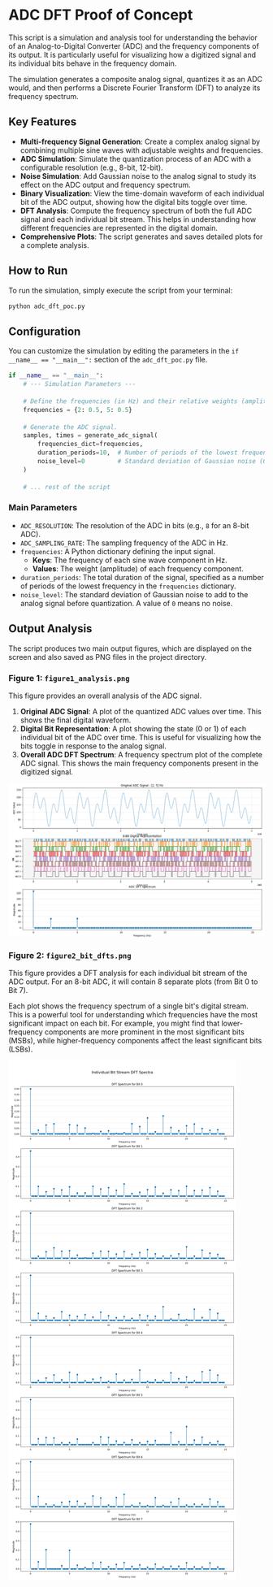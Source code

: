 # ADC DFT Proof of Concept

This script is a simulation and analysis tool for understanding the behavior of an Analog-to-Digital Converter (ADC) and the frequency components of its output. It is particularly useful for visualizing how a digitized signal and its individual bits behave in the frequency domain.

The simulation generates a composite analog signal, quantizes it as an ADC would, and then performs a Discrete Fourier Transform (DFT) to analyze its frequency spectrum.

## Key Features

- **Multi-frequency Signal Generation**: Create a complex analog signal by combining multiple sine waves with adjustable weights and frequencies.
- **ADC Simulation**: Simulate the quantization process of an ADC with a configurable resolution (e.g., 8-bit, 12-bit).
- **Noise Simulation**: Add Gaussian noise to the analog signal to study its effect on the ADC output and frequency spectrum.
- **Binary Visualization**: View the time-domain waveform of each individual bit of the ADC output, showing how the digital bits toggle over time.
- **DFT Analysis**: Compute the frequency spectrum of both the full ADC signal and each individual bit stream. This helps in understanding how different frequencies are represented in the digital domain.
- **Comprehensive Plots**: The script generates and saves detailed plots for a complete analysis.

## How to Run

To run the simulation, simply execute the script from your terminal:

```bash
python adc_dft_poc.py
```

## Configuration

You can customize the simulation by editing the parameters in the `if __name__ == "__main__":` section of the `adc_dft_poc.py` file.

```python
if __name__ == "__main__":
    # --- Simulation Parameters ---

    # Define the frequencies (in Hz) and their relative weights (amplitudes).
    frequencies = {2: 0.5, 5: 0.5}

    # Generate the ADC signal.
    samples, times = generate_adc_signal(
        frequencies_dict=frequencies,
        duration_periods=10,  # Number of periods of the lowest frequency to generate.
        noise_level=0         # Standard deviation of Gaussian noise (0-1).
    )
    
    # ... rest of the script
```

### Main Parameters

- `ADC_RESOLUTION`: The resolution of the ADC in bits (e.g., `8` for an 8-bit ADC).
- `ADC_SAMPLING_RATE`: The sampling frequency of the ADC in Hz.
- `frequencies`: A Python dictionary defining the input signal.
    - **Keys**: The frequency of each sine wave component in Hz.
    - **Values**: The weight (amplitude) of each frequency component.
- `duration_periods`: The total duration of the signal, specified as a number of periods of the lowest frequency in the `frequencies` dictionary.
- `noise_level`: The standard deviation of Gaussian noise to add to the analog signal before quantization. A value of `0` means no noise.

## Output Analysis

The script produces two main output figures, which are displayed on the screen and also saved as PNG files in the project directory.

### Figure 1: `figure1_analysis.png`

This figure provides an overall analysis of the ADC signal.

1.  **Original ADC Signal**: A plot of the quantized ADC values over time. This shows the final digital waveform.
2.  **Digital Bit Representation**: A plot showing the state (0 or 1) of each individual bit of the ADC over time. This is useful for visualizing how the bits toggle in response to the analog signal.
3.  **Overall ADC DFT Spectrum**: A frequency spectrum plot of the complete ADC signal. This shows the main frequency components present in the digitized signal.

![Figure 1 Analysis](Figure_1.png)

### Figure 2: `figure2_bit_dfts.png`

This figure provides a DFT analysis for each individual bit stream of the ADC output. For an 8-bit ADC, it will contain 8 separate plots (from Bit 0 to Bit 7).

Each plot shows the frequency spectrum of a single bit's digital stream. This is a powerful tool for understanding which frequencies have the most significant impact on each bit. For example, you might find that lower-frequency components are more prominent in the most significant bits (MSBs), while higher-frequency components affect the least significant bits (LSBs).

![Figure 2 Bit DFTs](figure2_bit_dfts.png)